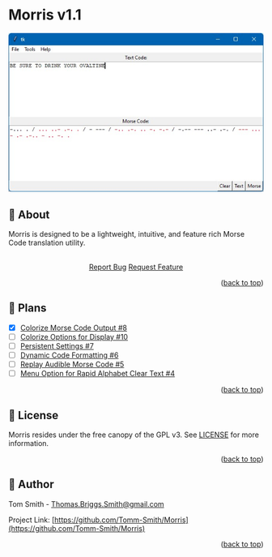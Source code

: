 <!--
References:
 - https://github.com/othneildrew/Best-README-Template
-->
<a id="readme-top"></a>
# Morris v1.1
<p align="center">
  <img src="Morris-Example.jpg" alt="Morris GUI Example">
</p>

## :book: About
Morris is designed to be a lightweight, intuitive, and feature rich Morse Code translation utility.
<br />
<br />
<div align="center">
	<a href="https://github.com/Tomm-Smith/Morris/issues/new?labels=bug&template=bug-report---.md">Report Bug</a>
	<a href="https://github.com/Tomm-Smith/Morris/issues/new?labels=enhancement&template=feature-request---.md">Request Feature</a>
</div>
<p align="right">(<a href="#readme-top">back to top</a>)</p>


## :triangular_ruler: Plans

- [x] [Colorize Morse Code Output #8](https://github.com/Tomm-Smith/Morris/issues/8)
- [ ] [Colorize Options for Display #10](https://github.com/Tomm-Smith/Morris/issues/10)
- [ ] [Persistent Settings #7](https://github.com/Tomm-Smith/Morris/issues/7)
- [ ] [Dynamic Code Formatting #6](https://github.com/Tomm-Smith/Morris/issues/6)
- [ ] [Replay Audible Morse Code #5](https://github.com/Tomm-Smith/Morris/issues/5)
- [ ] [Menu Option for Rapid Alphabet Clear Text #4](https://github.com/Tomm-Smith/Morris/issues/4)
<p align="right">(<a href="#readme-top">back to top</a>)</p>


## :memo: License
Morris resides under the free canopy of the GPL v3. See [LICENSE](/LICENSE) for more information.
<p align="right">(<a href="#readme-top">back to top</a>)</p>


## :beer: Author
Tom Smith - Thomas.Briggs.Smith@gmail.com

Project Link: [https://github.com/Tomm-Smith/Morris](https://github.com/Tomm-Smith/Morris)
<p align="right">(<a href="#readme-top">back to top</a>)</p>